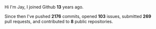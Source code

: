 Hi I'm Jay, I joined Github **13** years ago.

Since then I've pushed **2176** commits, opened **103** issues, submitted **269** pull requests, and contributed to **8** public repositories.
